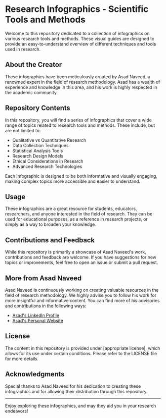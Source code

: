 
# Research Infographics - Scientific Tools and Methods

Welcome to this repository dedicated to a collection of infographics on various research tools and methods. 
These visual guides are designed to provide an easy-to-understand overview of different techniques and tools used in research.

## About the Creator

These infographics have been meticulously created by Asad Naveed, a renowned expert in the field of research methodology. 
Asad has a wealth of experience and knowledge in this area, and his work is highly respected in the academic community.

## Repository Contents

In this repository, you will find a series of infographics that cover a wide range of topics related to research tools and methods. These include, but are not limited to:

- Qualitative vs Quantitative Research
- Data Collection Techniques
- Statistical Analysis Tools
- Research Design Models
- Ethical Considerations in Research
- Advanced Research Technologies

Each infographic is designed to be both informative and visually engaging, making complex topics more accessible and easier to understand.

## Usage

These infographics are a great resource for students, educators, researchers, and anyone interested in the field of research. 
They can be used for educational purposes, as a reference in research projects, or simply as a way to broaden your knowledge.

## Contributions and Feedback

While this repository is primarily a showcase of Asad Naveed's work, contributions and feedback are welcome. 
If you have suggestions for new topics or improvements, feel free to open an issue or submit a pull request.

## More from Asad Naveed

Asad Naveed is continuously working on creating valuable resources in the field of research methodology. 
We highly advise you to follow his work for more insightful and informative content. You can find more of his advisories and contributions in the following ways:

- [Asad's LinkedIn Profile](https://linkedin.com/in/drasadnaveed)
- [Asad's Personal Website](https://asadnaveed.substack.com)

## License

The content in this repository is provided under [appropriate license], which allows for its use under certain conditions. 
Please refer to the LICENSE file for more details.

## Acknowledgments

Special thanks to Asad Naveed for his dedication to creating these infographics and for allowing their distribution through this repository.

---

Enjoy exploring these infographics, and may they aid you in your research endeavors!

